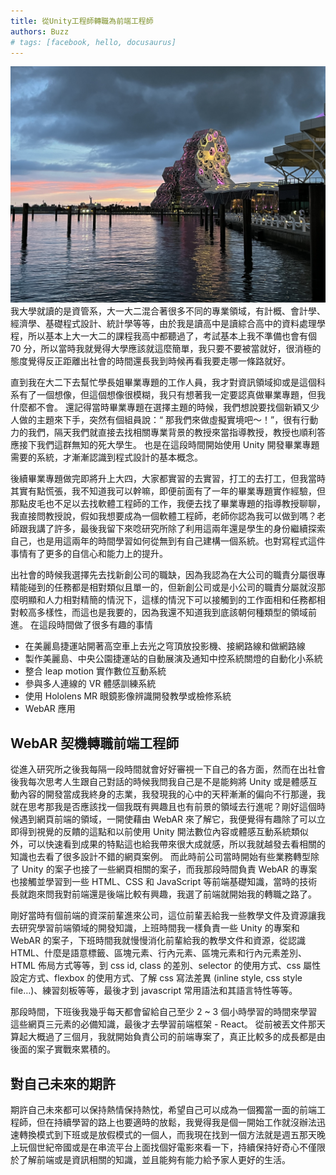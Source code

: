 ```yaml
---
title: 從Unity工程師轉職為前端工程師
authors: Buzz
# tags: [facebook, hello, docusaurus]
---
```


![從Unity工程師轉職為前端工程師](./20230426blog.jpg)
我大學就讀的是資管系，大一大二混合著很多不同的專業領域，有計概、會計學、經濟學、基礎程式設計、統計學等等，由於我是讀高中是讀綜合高中的資料處理學程，所以基本上大一大二的課程我高中都聽過了，考試基本上我不準備也會有個 70 分，所以當時我就覺得大學應該就這麼簡單，我只要不要被當就好，很消極的態度覺得反正距離出社會的時間還長我到時候再看我要走哪一條路就好。

直到我在大二下去幫忙學長姐畢業專題的工作人員，我才對資訊領域抑或是這個科系有了一個想像，但這個想像很模糊，我只有想著我一定要認真做畢業專題，但我什麼都不會。
還記得當時畢業專題在選擇主題的時候，我們想說要找個新穎又少人做的主題來下手，突然有個組員說：“ 那我們來做虛擬實境吧～！”，很有行動力的我們，隔天我們就直接去找相關專業背景的教授來當指導教授，教授也順利答應接下我們這群無知的死大學生。
也是在這段時間開始使用 Unity 開發畢業專題需要的系統，才漸漸認識到程式設計的基本概念。

後續畢業專題做完即將升上大四，大家都實習的去實習，打工的去打工，但我當時其實有點慌張，我不知道我可以幹嘛，即便前面有了一年的畢業專題實作經驗，但那點皮毛也不足以去找軟體工程師的工作，我便去找了畢業專題的指導教授聊聊，我直接問教授說，假如我想要成為一個軟體工程師，老師你認為我可以做到嗎？老師跟我講了許多，最後我留下來唸研究所除了利用這兩年還是學生的身份繼續探索自己，也是用這兩年的時間學習如何從無到有自己建構一個系統。也對寫程式這件事情有了更多的自信心和能力上的提升。

出社會的時候我選擇先去找新創公司的職缺，因為我認為在大公司的職責分屬很專精能碰到的任務都是相對類似且單一的，但新創公司或是小公司的職責分屬就沒那麼明顯和人力相對精簡的情況下，這樣的情況下可以接觸到的工作面相和任務都相對較高多樣性，而這也是我要的，因為我還不知道我到底該朝何種類型的領域前進。
在這段時間做了很多有趣的事情

- 在美麗島捷運站開著高空車上去光之穹頂放投影機、接網路線和做網路線
- 製作美麗島、中央公園捷運站的自動展演及通知中控系統關燈的自動化小系統
- 整合 leap motion 實作數位互動系統
- 參與多人連線的 VR 體感訓練系統
- 使用 Hololens MR 眼鏡影像辨識開發教學或檢修系統
- WebAR 應用

## WebAR 契機轉職前端工程師

從進入研究所之後我每隔一段時間就會好好審視一下自己的各方面，然而在出社會後我每次思考人生跟自己對話的時候我問我自己是不是能夠將 Unity 或是體感互動內容的開發當成我終身的志業，我發現我的心中的天秤漸漸的偏向不行那邊，我就在思考那我是否應該找一個我既有興趣且也有前景的領域去行進呢？剛好這個時候遇到網頁前端的領域，一開使藉由 WebAR 來了解它，我便覺得有趣除了可以立即得到視覺的反饋的這點和以前使用 Unity 開法數位內容或體感互動系統類似外，可以快速看到成果的特點這也給我帶來很大成就感，所以我就越發去看相關的知識也去看了很多設計不錯的網頁案例。
而此時前公司當時開始有些業務轉型除了 Unity 的案子也接了一些網頁相關的案子，而我那段時間負責 WebAR 的專案也接觸並學習到一些 HTML、CSS 和 JavaScript 等前端基礎知識，當時的技術長就跑來問我對前端還是後端比較有興趣，我選了前端就開始我的轉職之路了。

剛好當時有個前端的資深前輩進來公司，這位前輩丟給我一些教學文件及資源讓我去研究學習前端領域的開發知識，上班時間我一樣負責一些 Unity 的專案和 WebAR 的案子，下班時間我就慢慢消化前輩給我的教學文件和資源，從認識 HTML、什麼是語意標籤、區塊元素、行內元素、區塊元素和行內元素差別、HTML 佈局方式等等，到 css id, class 的差別、selector 的使用方式、css 屬性設定方式、flexbox 的使用方式、了解 css 寫法差異 (inline style, css style file…)、練習刻板等等，最後才到 javascript 常用語法和其語言特性等等。

那段時間，下班後我幾乎每天都會留給自己至少 2 ~ 3 個小時學習的時間來學習這些網頁三元素的必備知識，最後才去學習前端框架 - React。
從前被丟文件那天算起大概過了三個月，我就開始負責公司的前端專案了，真正比較多的成長都是由後面的案子實戰來累積的。

## 對自己未來的期許

期許自己未來都可以保持熱情保持熱忱，希望自己可以成為一個獨當一面的前端工程師，但在持續學習的路上也要適時的放鬆，我覺得我是個一開始工作就沒辦法迅速轉換模式到下班或是放假模式的一個人，而我現在找到一個方法就是週五那天晚上玩個世紀帝國或是在串流平台上面找個好電影來看一下，持續保持好奇心不僅限於了解前端或是資訊相關的知識，並且能夠有能力給予家人更好的生活。
